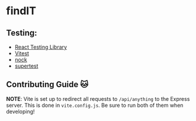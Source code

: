 # findIT

## Testing:

- [React Testing Library](https://testing-library.com/docs/react-testing-library/intro/)
- [Vitest](https://vitest.dev/)
- [nock](https://github.com/nock/nock)
- [supertest](https://github.com/visionmedia/supertest)

## Contributing Guide 🐱

**NOTE**: Vite is set up to redirect all requests to `/api/anything` to the Express server. This is done in `vite.config.js`. Be sure to run both of them when developing!

